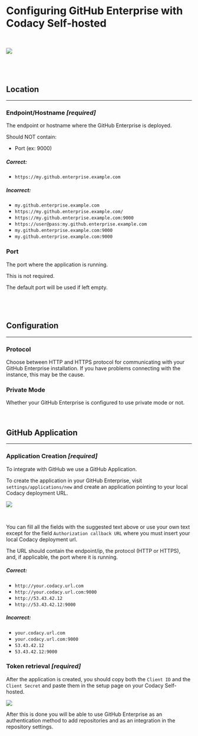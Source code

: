 # Configuring GitHub Enterprise with Codacy Self-hosted

 

![](/images/pasted_image_at_2016_10_24_17_27_720.png)

##  

## Location

------------------------------------------------------------------------

### Endpoint/Hostname ***\[required\]***

The endpoint or hostname where the GitHub Enterprise is deployed.

Should NOT contain:

-   Port (ex: 9000)

##### Correct:

-   `https://my.github.enterprise.example.com`

##### Incorrect:

-   `my.github.enterprise.example.com`
-   `https://my.github.enterprise.example.com/`
-   `https://my.github.enterprise.example.com:9000`
-   `https://user@pass:my.github.enterprise.example.com`
-   `my.github.enterprise.example.com:9000`
-   `my.github.enterprise.example.com:9000`

### Port

The port where the application is running.

This is not required.

The default port will be used if left empty.

##  

## Configuration

------------------------------------------------------------------------

### Protocol

Choose between HTTP and HTTPS protocol for communicating with your
GitHub Enterprise installation. If you have problems connecting with the
instance, this may be the cause.

### Private Mode

Whether your GitHub Enterprise is configured to use private mode or not.

 

## GitHub Application

------------------------------------------------------------------------

### Application Creation ***\[required\]***

To integrate with GitHub we use a GitHub Application.

To create the application in your GitHub Enterprise, visit
`settings/applications/new` and create an application pointing to your
local Codacy deployment URL.

![](/hc/en-us/article_attachments/203971039/Screenshot_2015-04-16_13.55.59.png)

 

You can fill all the fields with the suggested text above or use your
own text except for the field `Authorization callback URL` where you
must insert your local Codacy deployment url.

The URL should contain the endpoint/ip, the protocol (HTTP or HTTPS),
and, if applicable, the port where it is running.

##### Correct:

-   `http://your.codacy.url.com`
-   `http://your.codacy.url.com:9000`
-   `http://53.43.42.12`
-   `http://53.43.42.12:9000`

##### Incorrect:

-   `your.codacy.url.com`
-   `your.codacy.url.com:9000`
-   `53.43.42.12`
-   `53.43.42.12:9000`

### Token retrieval ***\[required\]***

After the application is created, you should copy both the `Client ID`
and the `Client Secret` and paste them in the setup page on your Codacy
Self-hosted.

![](/hc/en-us/article_attachments/204010675/Screenshot_2015-04-16_14.02.55.png)

After this is done you will be able to use GitHub Enterprise as an
authentication method to add repositories and as an integration in the
repository settings.

 
